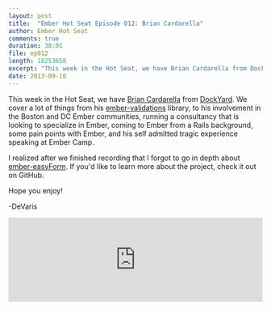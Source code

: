 ```yaml
---
layout: post
title:  "Ember Hot Seat Episode 012: Brian Cardarella"
author: Ember Hot Seat
comments: true
duration: 38:01
file: ep012
length: 18253658
excerpt: "This week in the Hot Seat, we have Brian Cardarella from DockYard. We cover a lot of things from Ember validations, to his involvement in the Boston and DC Ember communities, running a consultancy that is looking to specialize in Ember, coming to Ember from a Rails background, some pain points with Ember, and his self admitted tragic experience speaking at Ember Camp. Hope you enjoy!"
date: 2013-09-10
---
```

This week in the Hot Seat, we have [Brian Cardarella](https://twitter.com/bcardarella) from [DockYard](http://dockyard.com). We cover a lot of things from his [ember-validations](https://github.com/dockyard/ember-validations) library, to his involvement in the Boston and DC Ember communities, running a consultancy that is looking to specialize in Ember, coming to Ember from a Rails background, some pain points with Ember, and his self admitted tragic experience speaking at Ember Camp.

I realized after we finished recording that I forgot to go in depth about [ember-easyForm](https://github.com/dockyard/ember-easyForm). If you'd like to learn more about the project, check it out on GitHub.

Hope you enjoy!

-DeVaris

<iframe width="100%" height="166" scrolling="no" frameborder="no" src="https://w.soundcloud.com/player/?url=http%3A%2F%2Fapi.soundcloud.com%2Ftracks%2F112652035"> </iframe>